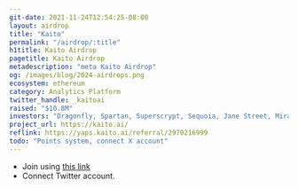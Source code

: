 ```yaml
---
git-date: 2021-11-24T12:54:25-08:00
layout: airdrop
title: "Kaito"
permalink: "/airdrop/:title"
h1title: Kaito Airdrop
pagetitle: Kaito Airdrop
metadescription: "meta Kaito Airdrop"
og: /images/blog/2024-airdrops.png
ecosystem: ethereum
category: Analytics Platform
twitter_handle: _kaitoai
raised: "$10.8M"
investors: "Dragonfly, Spartan, Superscrypt, Sequoia, Jane Street, Mirana, Folius Ventures"
project_url: https://kaito.ai/
reflink: https://yaps.kaito.ai/referral/2970216999
todo: "Points system, connect X account"
---
```


- Join using [this link](https://yaps.kaito.ai/referral/2970216999)
- Connect Twitter account.  
